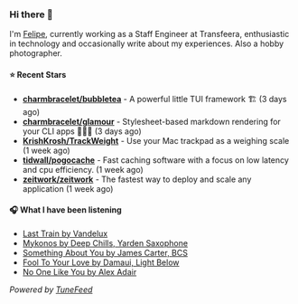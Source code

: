 ### Hi there 👋

I'm [Felipe](https://felipevm.com), currently working as a Staff Engineer at Transfeera, enthusiastic in technology and occasionally write about my experiences. Also a hobby photographer.

#### ⭐ Recent Stars
- **[charmbracelet/bubbletea](https://github.com/charmbracelet/bubbletea)** - A powerful little TUI framework 🏗 (3 days ago)
- **[charmbracelet/glamour](https://github.com/charmbracelet/glamour)** - Stylesheet-based markdown rendering for your CLI apps 💇🏻‍♀️ (3 days ago)
- **[KrishKrosh/TrackWeight](https://github.com/KrishKrosh/TrackWeight)** - Use your Mac trackpad as a weighing scale (1 week ago)
- **[tidwall/pogocache](https://github.com/tidwall/pogocache)** - Fast caching software with a focus on low latency and cpu efficiency. (1 week ago)
- **[zeitwork/zeitwork](https://github.com/zeitwork/zeitwork)** - The fastest way to deploy and scale any application (1 week ago)

#### 🎧 What I have been listening
- [Last Train by Vandelux](https://open.spotify.com/track/1A6bEfaRMXp63TnVQ9srp1)
- [Mykonos by Deep Chills, Yarden Saxophone](https://open.spotify.com/track/6NLrBgDzIsp3qiOhz2Kpzo)
- [Something About You by James Carter, BCS](https://open.spotify.com/track/0lMXvD8xbeX0QZCineyxbm)
- [Fool To Your Love by Damaui, Light Below](https://open.spotify.com/track/4dydOYvBpXstyaTbMPdOe3)
- [No One Like You by Alex Adair](https://open.spotify.com/track/58yE7laRs6ptzfLKWXLN9u)

_Powered by [TuneFeed](https://tunefeed.app?ref=github.com)_
